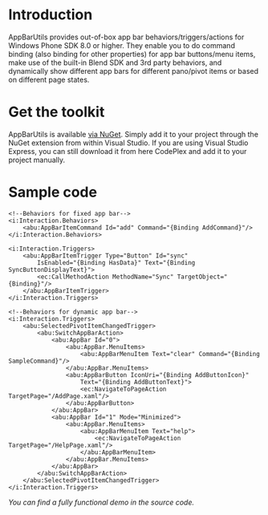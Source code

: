 Introduction
===========

AppBarUtils provides out-of-box app bar behaviors/triggers/actions for Windows Phone SDK 8.0 or higher. They enable you to do command binding (also binding for other properties) for app bar buttons/menu items, make use of the built-in Blend SDK and 3rd party behaviors, and dynamically show different app bars for different pano/pivot items or based on different page states.

Get the toolkit
===========

AppBarUtils is available [via NuGet](http://nuget.org/packages/AppBarUtils). Simply add it to your project through the NuGet extension from within Visual Studio. If you are using Visual Studio Express, you can still download it from here CodePlex and add it to your project manually.

Sample code
===========

```
<!--Behaviors for fixed app bar-->
<i:Interaction.Behaviors>
    <abu:AppBarItemCommand Id="add" Command="{Binding AddCommand}"/>
</i:Interaction.Behaviors>

<i:Interaction.Triggers>
    <abu:AppBarItemTrigger Type="Button" Id="sync" 
        IsEnabled="{Binding HasData}" Text="{Binding SyncButtonDisplayText}">
        <ec:CallMethodAction MethodName="Sync" TargetObject="{Binding}"/>
    </abu:AppBarItemTrigger>
</i:Interaction.Triggers>

<!--Behaviors for dynamic app bar-->
<i:Interaction.Triggers>
    <abu:SelectedPivotItemChangedTrigger>
        <abu:SwitchAppBarAction>
            <abu:AppBar Id="0">
                <abu:AppBar.MenuItems>
                    <abu:AppBarMenuItem Text="clear" Command="{Binding SampleCommand}"/>
                </abu:AppBar.MenuItems>
                <abu:AppBarButton IconUri="{Binding AddButtonIcon}"
                    Text="{Binding AddButtonText}">
                    <ec:NavigateToPageAction TargetPage="/AddPage.xaml"/>
                </abu:AppBarButton>
            </abu:AppBar>
            <abu:AppBar Id="1" Mode="Minimized">
                <abu:AppBar.MenuItems>
                    <abu:AppBarMenuItem Text="help">
                        <ec:NavigateToPageAction TargetPage="/HelpPage.xaml"/>
                    </abu:AppBarMenuItem>
                </abu:AppBar.MenuItems>
            </abu:AppBar>
        </abu:SwitchAppBarAction>
    </abu:SelectedPivotItemChangedTrigger>
</i:Interaction.Triggers>
```
*You can find a fully functional demo in the source code.*

